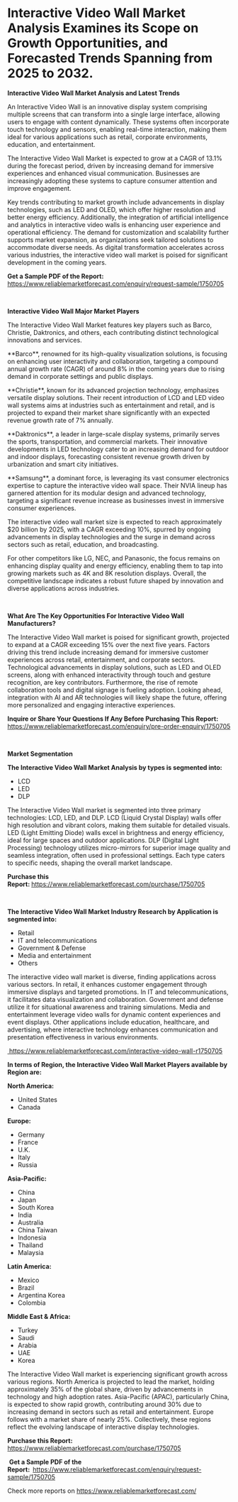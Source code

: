 <p><h1>Interactive Video Wall Market Analysis Examines its Scope on Growth Opportunities, and Forecasted Trends Spanning from 2025 to 2032.</h1></p><p><strong>Interactive Video Wall Market Analysis and Latest Trends</strong></p>
<p><p>An Interactive Video Wall is an innovative display system comprising multiple screens that can transform into a single large interface, allowing users to engage with content dynamically. These systems often incorporate touch technology and sensors, enabling real-time interaction, making them ideal for various applications such as retail, corporate environments, education, and entertainment. </p><p>The Interactive Video Wall Market is expected to grow at a CAGR of 13.1% during the forecast period, driven by increasing demand for immersive experiences and enhanced visual communication. Businesses are increasingly adopting these systems to capture consumer attention and improve engagement. </p><p>Key trends contributing to market growth include advancements in display technologies, such as LED and OLED, which offer higher resolution and better energy efficiency. Additionally, the integration of artificial intelligence and analytics in interactive video walls is enhancing user experience and operational efficiency. The demand for customization and scalability further supports market expansion, as organizations seek tailored solutions to accommodate diverse needs. As digital transformation accelerates across various industries, the interactive video wall market is poised for significant development in the coming years.</p></p>
<p><strong>Get a Sample PDF of the Report:&nbsp;</strong> <a href="https://www.reliablemarketforecast.com/enquiry/request-sample/1750705?utm_campaign=3032&utm_medium=2&utm_source=Github&utm_content=ia&utm_term=04042025&utm_id=interactive-video-wall">https://www.reliablemarketforecast.com/enquiry/request-sample/1750705</a></p>
<p>&nbsp;</p>
<p><strong>Interactive Video Wall Major Market Players</strong></p>
<p><p>The Interactive Video Wall Market features key players such as Barco, Christie, Daktronics, and others, each contributing distinct technological innovations and services. </p><p>**Barco**, renowned for its high-quality visualization solutions, is focusing on enhancing user interactivity and collaboration, targeting a compound annual growth rate (CAGR) of around 8% in the coming years due to rising demand in corporate settings and public displays. </p><p>**Christie**, known for its advanced projection technology, emphasizes versatile display solutions. Their recent introduction of LCD and LED video wall systems aims at industries such as entertainment and retail, and is projected to expand their market share significantly with an expected revenue growth rate of 7% annually.</p><p>**Daktronics**, a leader in large-scale display systems, primarily serves the sports, transportation, and commercial markets. Their innovative developments in LED technology cater to an increasing demand for outdoor and indoor displays, forecasting consistent revenue growth driven by urbanization and smart city initiatives.</p><p>**Samsung**, a dominant force, is leveraging its vast consumer electronics expertise to capture the interactive video wall space. Their NVIA lineup has garnered attention for its modular design and advanced technology, targeting a significant revenue increase as businesses invest in immersive consumer experiences.</p><p>The interactive video wall market size is expected to reach approximately $20 billion by 2025, with a CAGR exceeding 10%, spurred by ongoing advancements in display technologies and the surge in demand across sectors such as retail, education, and broadcasting.</p><p>For other competitors like LG, NEC, and Panasonic, the focus remains on enhancing display quality and energy efficiency, enabling them to tap into growing markets such as 4K and 8K resolution displays. Overall, the competitive landscape indicates a robust future shaped by innovation and diverse applications across industries.</p></p>
<p>&nbsp;</p>
<p><strong>What Are The Key Opportunities For Interactive Video Wall Manufacturers?</strong></p>
<p><p>The Interactive Video Wall market is poised for significant growth, projected to expand at a CAGR exceeding 15% over the next five years. Factors driving this trend include increasing demand for immersive customer experiences across retail, entertainment, and corporate sectors. Technological advancements in display solutions, such as LED and OLED screens, along with enhanced interactivity through touch and gesture recognition, are key contributors. Furthermore, the rise of remote collaboration tools and digital signage is fueling adoption. Looking ahead, integration with AI and AR technologies will likely shape the future, offering more personalized and engaging interactive experiences.</p></p>
<p><strong>Inquire or Share Your Questions If Any Before Purchasing This Report:</strong> <a href="https://www.reliablemarketforecast.com/enquiry/pre-order-enquiry/1750705?utm_campaign=3032&utm_medium=2&utm_source=Github&utm_content=ia&utm_term=04042025&utm_id=interactive-video-wall">https://www.reliablemarketforecast.com/enquiry/pre-order-enquiry/1750705</a></p>
<p>&nbsp;</p>
<p><strong>Market Segmentation</strong></p>
<p><strong>The Interactive Video Wall Market Analysis by types is segmented into:</strong></p>
<p><ul><li>LCD</li><li>LED</li><li>DLP</li></ul></p>
<p><p>The Interactive Video Wall market is segmented into three primary technologies: LCD, LED, and DLP. LCD (Liquid Crystal Display) walls offer high resolution and vibrant colors, making them suitable for detailed visuals. LED (Light Emitting Diode) walls excel in brightness and energy efficiency, ideal for large spaces and outdoor applications. DLP (Digital Light Processing) technology utilizes micro-mirrors for superior image quality and seamless integration, often used in professional settings. Each type caters to specific needs, shaping the overall market landscape.</p></p>
<p><strong>Purchase this Report:&nbsp;</strong><a href="https://www.reliablemarketforecast.com/purchase/1750705?utm_campaign=3032&utm_medium=2&utm_source=Github&utm_content=ia&utm_term=04042025&utm_id=interactive-video-wall">https://www.reliablemarketforecast.com/purchase/1750705</a></p>
<p>&nbsp;</p>
<p><strong>The Interactive Video Wall Market Industry Research by Application is segmented into:</strong></p>
<p><ul><li>Retail</li><li>IT and telecommunications</li><li>Government & Defense</li><li>Media and entertainment</li><li>Others</li></ul></p>
<p><p>The interactive video wall market is diverse, finding applications across various sectors. In retail, it enhances customer engagement through immersive displays and targeted promotions. In IT and telecommunications, it facilitates data visualization and collaboration. Government and defense utilize it for situational awareness and training simulations. Media and entertainment leverage video walls for dynamic content experiences and event displays. Other applications include education, healthcare, and advertising, where interactive technology enhances communication and presentation effectiveness in various environments.</p></p>
<p><a href="https://www.reliablemarketforecast.com/interactive-video-wall-r1750705?utm_campaign=3032&utm_medium=2&utm_source=Github&utm_content=ia&utm_term=04042025&utm_id=interactive-video-wall">&nbsp;https://www.reliablemarketforecast.com/interactive-video-wall-r1750705</a></p>
<p><strong>In terms of Region, the Interactive Video Wall Market Players available by Region are:</strong></p>
<p>
    <p> <strong> North America: </strong>
        <ul>
            <li>United States</li>
            <li>Canada</li>
        </ul>
        </p> 
    <p> <strong> Europe: </strong>
        <ul>
            <li>Germany</li>
            <li>France</li>
            <li>U.K.</li>
            <li>Italy</li>
            <li>Russia</li>
        </ul>
        </p> 
    <p> <strong> Asia-Pacific: </strong>
        <ul>
            <li>China</li>
            <li>Japan</li>
            <li>South Korea</li>
            <li>India</li>
            <li>Australia</li>
            <li>China Taiwan</li>
            <li>Indonesia</li>
            <li>Thailand</li>
            <li>Malaysia</li>
        </ul>
        </p> 
    <p> <strong> Latin America: </strong>
        <ul>
            <li>Mexico</li>
            <li>Brazil</li>
            <li>Argentina Korea</li>
            <li>Colombia</li>
        </ul>
        </p> 
    <p> <strong> Middle East & Africa: </strong>
        <ul>
            <li>Turkey</li>
            <li>Saudi</li>
            <li>Arabia</li>
            <li>UAE</li>
            <li>Korea</li>
        </ul>
    </p>
    </p>
<p><p>The Interactive Video Wall market is experiencing significant growth across various regions. North America is projected to lead the market, holding approximately 35% of the global share, driven by advancements in technology and high adoption rates. Asia-Pacific (APAC), particularly China, is expected to show rapid growth, contributing around 30% due to increasing demand in sectors such as retail and entertainment. Europe follows with a market share of nearly 25%. Collectively, these regions reflect the evolving landscape of interactive display technologies.</p></p>
<p><strong>Purchase this Report: </strong><a href="https://www.reliablemarketforecast.com/purchase/1750705?utm_campaign=3032&utm_medium=2&utm_source=Github&utm_content=ia&utm_term=04042025&utm_id=interactive-video-wall">https://www.reliablemarketforecast.com/purchase/1750705</a></p>
<p>&nbsp;<strong>Get a Sample PDF of the Report:&nbsp;&nbsp;</strong><a href="https://www.reliablemarketforecast.com/enquiry/request-sample/1750705?utm_campaign=3032&utm_medium=2&utm_source=Github&utm_content=ia&utm_term=04042025&utm_id=interactive-video-wall">https://www.reliablemarketforecast.com/enquiry/request-sample/1750705</a></p>
<p><strong></strong></p>
<p>Check more reports on <a href="https://www.reliablemarketforecast.com/?utm_campaign=3032&utm_medium=2&utm_source=Github&utm_content=ia&utm_term=04042025&utm_id=interactive-video-wall">https://www.reliablemarketforecast.com/</a></p>